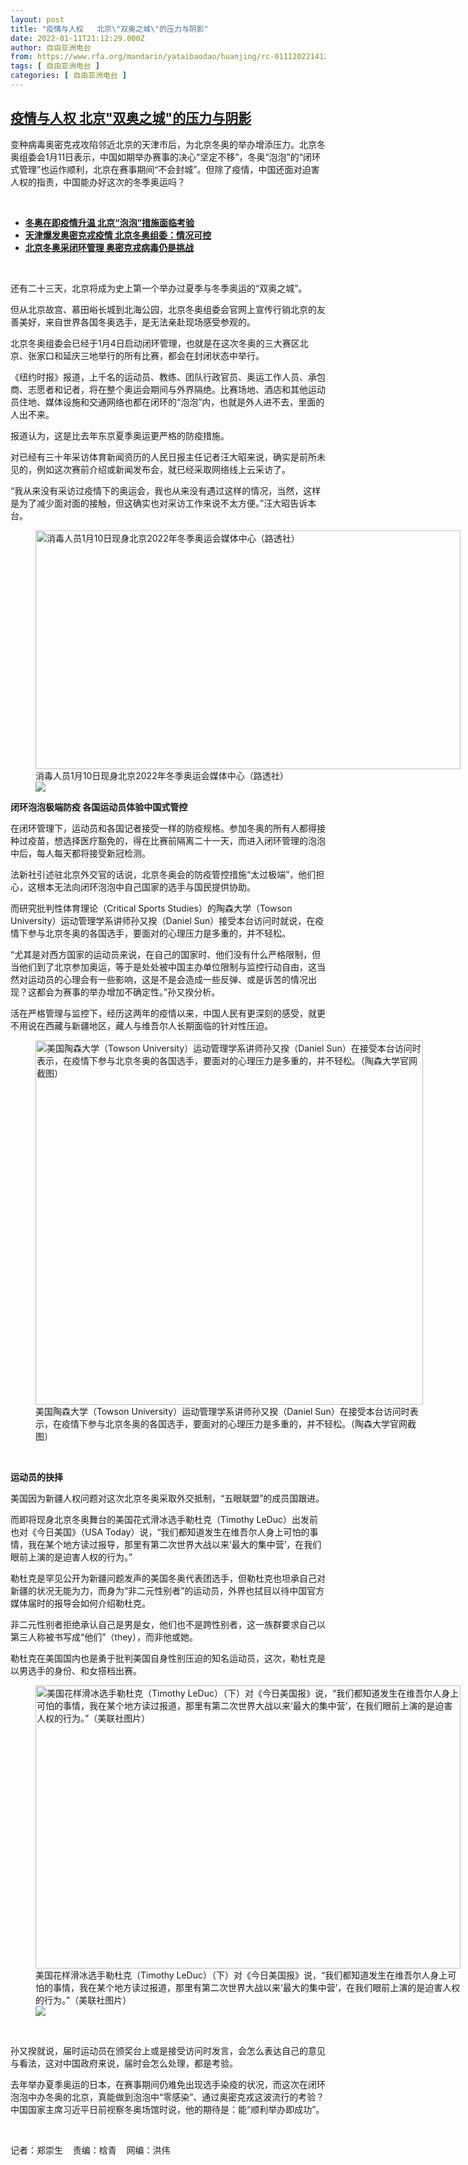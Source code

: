 ```yaml
---
layout: post
title: "疫情与人权   北京\"双奥之城\"的压力与阴影"
date: 2022-01-11T21:12:29.000Z
author: 自由亚洲电台
from: https://www.rfa.org/mandarin/yataibaodao/huanjing/rc-01112022141244.html
tags: [ 自由亚洲电台 ]
categories: [ 自由亚洲电台 ]
---
```

<!--1641935549000-->
[疫情与人权   北京"双奥之城"的压力与阴影](https://www.rfa.org/mandarin/yataibaodao/huanjing/rc-01112022141244.html)
------

<div>
<p></p><p>变种病毒奥密克戎攻陷邻近北京的天津市后，为北京冬奥的举办增添压力。北京冬奥组委会1月<span>11</span><span>日表示，中国如期举办赛事的决心“坚定不移”，冬奥“泡泡”的“闭环式管理”也运作顺利，北京在赛事期间“不会封城”。但除了疫情，中国还面对迫害人权的指责，中国能办好这次的冬季奥运吗？</span></p><p><br/></p><ul><li><a href="https://www.rfa.org/mandarin/Xinwen/5-01102022131031.html"><strong>冬奥在即疫情升温 北京“泡泡”措施面临考验</strong></a></li><li><strong><a href="https://www.rfa.org/mandarin/Xinwen/4-01112022102023.html">天津爆发奥密克戎疫情 北京冬奥组委：情况可控</a></strong></li><li><strong><a href="https://www.rfa.org/mandarin/Xinwen/5-01082022110844.html">北京冬奥采闭环管理 奥密克戎病毒仍是挑战</a></strong></li></ul><p><br/></p><p>还有二十三天，北京将成为史上第一个举办过夏季与冬季奥运的“双奥之城”。</p><p><span>但从北京故宫、慕田峪长城到北海公园，北京冬奥组委会官网上宣传行销北京的友善美好，来自世界各国冬奥选手，是无法亲赴现场感受参观的。</span></p><p><span>北京冬奥组委会已经于</span><span>1</span><span>月</span><span>4</span><span>日启动闭环管理，也就是在这次冬奥的三大赛区北京、张家口和延庆三地举行的所有比赛，都会在封闭状态中举行。</span></p><p><span>《纽约时报》报道，上千名的运动员、教练、团队行政官员、奥运工作人员、承包商、志愿者和记者，将在整个奥运会期间与外界隔绝。比赛场地、酒店和其他运动员住地、媒体设施和交通网络也都在闭环的“泡泡”内，也就是外人进不去，里面的人出</span><span>不</span><span>来。</span></p><p><span>报道认为，这是比去年东京夏季奥运更严格的防疫措施。</span></p><p><span>对已经有三十</span><span></span><span>年采访体育新闻资历的人民日报主任记者汪大昭来说，确实是前所未见的，例如这次赛前介绍或新闻发布会，就已经采取网络线上云采访了。</span></p><p><span>“我从来没有采访过疫情下的奥运会，我也从来没有遇过这样的情况，当然，这样是为了减少面对面的接触，但这确实也对采访工作来说不太方便。”汪大昭告诉本台。</span></p><p><span><figure class="image-richtext image-inline captioned" style="width:680px;"><img alt="消毒人员1月10日现身北京2022年冬季奥运会媒体中心（路透社）" height="382" src="https://www.rfa.org/mandarin/yataibaodao/huanjing/rc-01112022141244.html/rc0111.jpg/@@images/676ab16b-dd11-4771-a893-864d2612987f.jpeg" title="rc0111.jpg" width="680"/><figcaption class="image-caption">消毒人员1月10日现身北京2022年冬季奥运会媒体中心（路透社）</figcaption><small></small><div id="zoomattribute"><a data-caption="消毒人员1月10日现身北京2022年冬季奥运会媒体中心（路透社）" data-fancybox="" href="https://www.rfa.org/mandarin/yataibaodao/huanjing/rc-01112022141244.html/rc0111.jpg" id="single_image" title="消毒人员1月10日现身北京2022年冬季奥运会媒体中心（路透社）"><img src="/++plone++rfa-resources/img/icon-zoom.png"/></a></div></figure></span></p><p></p><p><strong><span>闭环泡泡极端防疫</span></strong><strong><span> </span></strong><strong><span>各国运动员体验中国式管控</span></strong></p><p><span>在闭环管理下，运动员和各国记者接受一样的防疫规格。参加冬奥的所有人都得接种过疫苗，想选择医疗豁免的，得在比赛前隔离二十一</span><span></span><span>天，而进入闭环管理的泡泡中后，每人每天都将接受新冠检测。</span></p><p><span>法新社引述驻北京外交官的话说，北京冬奥会的防疫管控措施“太过极端”，他们担心，这根本无法向闭环泡泡中自己国家的选手与国民提供协助。</span></p><p><span>而研究批判性体育理论（</span><span>Critical Sports Studies</span><span>）的陶森大学（</span><span>Towson University</span><span>）运动管理学系讲师孙又揆（</span><span>Daniel </span><span><span><span>Sun</span></span></span><span>）接受本台访问时就说，在疫情下参与北京冬奥的各国选手，要面对的心理压力是多重的，并不轻松。</span></p><p><span>“尤其是对西方国家的运动员来说，在自己的国家时、他们没有什么严格限制，但当他们到了北京参加奥运，等于是处处被中国主办单位限制与监控行动自由，这当然对运动员的<span>心理</span>会有一些影响，这是不是会造成一些反弹、或是诉苦的情况出现？这都会为赛事的举办增加不确定性。”孙又揆分析。</span></p><p><span>活在严格管理与监控下，经历这两年的疫情以来，中国人民有更深刻的感受，就更不用说在西藏与新疆地区，藏人与维吾尔人长期面临的针对性压迫。</span></p><p><span><figure class="image-richtext image-inline captioned" style="width:620px;"><img alt="美国陶森大学（Towson University）运动管理学系讲师孙又揆（Daniel Sun）在接受本台访问时表示，在疫情下参与北京冬奥的各国选手，要面对的心理压力是多重的，并不轻松。（陶森大学官网截图）" height="583" src="https://www.rfa.org/mandarin/yataibaodao/huanjing/rc-01112022141244.html/rc0111e.jpg/@@images/c1090f78-ed4f-4f6c-91bf-b7dc30ebbf1b.jpeg" title="rc0111e.jpg" width="620"/><figcaption class="image-caption">美国陶森大学（Towson University）运动管理学系讲师孙又揆（Daniel Sun）在接受本台访问时表示，在疫情下参与北京冬奥的各国选手，要面对的心理压力是多重的，并不轻松。（陶森大学官网截图）</figcaption><small></small></figure> </span></p><p><strong><span>运动员的抉择</span></strong></p><p><span>美国因为新疆人权问题对这次北京冬奥采取外交抵制，“五眼联盟”的成员国跟进。</span></p><p><span>而即将现身北京冬奥舞台的美国花式滑冰选手勒杜克（</span><span>Timothy LeDuc</span><span>）出发前也对《今日美国》（</span><span>USA </span><span><span><span>Today</span></span></span><span>）说，“我们都知道发生在维吾尔人身上可怕的事情，我在某个地方读过报导，那里有第二次世界大战以来‘最大的集中营’，在我们眼前上演的是迫害人权的行为。”</span></p><p><span>勒杜克是罕见公开为新疆问题发声的美国冬奥代表团选手，但勒杜克也坦承自己对新疆的状况无能为力，而身为“非二元性别者”的运动员，外界也拭目以待中国官方媒体届时的报导会如何介绍勒杜克。</span></p><p><span>非二元性别者拒绝承认自己是男是女，他们也不是跨性别者，这一族群要求自己以第三人称被书写成“他们”（</span><span>they</span><span>），而非他或她。</span></p><p><span>勒杜克在美国国内也是勇于批判美国自身性别压迫的知名运动员，这次，勒杜克是以男选手的身份、和女搭档出赛。</span></p><p><span><figure class="image-richtext image-inline captioned" style="width:680px;"><img alt="美国花样滑冰选手勒杜克（Timothy LeDuc）（下）对《今日美国报》说，“我们都知道发生在维吾尔人身上可怕的事情，我在某个地方读过报道，那里有第二次世界大战以来‘最大的集中营’，在我们眼前上演的是迫害人权的行为。”（美联社图片）" height="453" src="https://www.rfa.org/mandarin/yataibaodao/huanjing/rc-01112022141244.html/rc0111z.jpg/@@images/358f3a96-fce3-476e-99b3-f080b2b7d566.jpeg" title="rc0111z.jpg" width="680"/><figcaption class="image-caption">美国花样滑冰选手勒杜克（Timothy LeDuc）（下）对《今日美国报》说，“我们都知道发生在维吾尔人身上可怕的事情，我在某个地方读过报道，那里有第二次世界大战以来‘最大的集中营’，在我们眼前上演的是迫害人权的行为。”（美联社图片）</figcaption><small></small><div id="zoomattribute"><a data-caption="美国花样滑冰选手勒杜克（Timothy LeDuc）（下）对《今日美国报》说，“我们都知道发生在维吾尔人身上可怕的事情，我在某个地方读过报道，那里有第二次世界大战以来‘最大的集中营’，在我们眼前上演的是迫害人权的行为。”（美联社图片）" data-fancybox="" href="https://www.rfa.org/mandarin/yataibaodao/huanjing/rc-01112022141244.html/rc0111z.jpg" id="single_image" title="美国花样滑冰选手勒杜克（Timothy LeDuc）（下）对《今日美国报》说，“我们都知道发生在维吾尔人身上可怕的事情，我在某个地方读过报道，那里有第二次世界大战以来‘最大的集中营’，在我们眼前上演的是迫害人权的行为。”（美联社图片）"><img src="/++plone++rfa-resources/img/icon-zoom.png"/></a></div></figure> </span></p><p><span>孙又揆就说，届时运动员在颁奖台上或是接受访问时发言，会怎么表达自己的意见与看法，这对中国政府来说，届时会怎么处理，都是考验。</span></p><p><span>去年举办夏季奥运的日本，在赛事期间仍难免出现选手染疫的状况，而这次在闭环泡泡中办冬奥的北京，真能做到泡泡中<span>“</span>零感染</span><span>”、</span><span>通过奥密克戎这波流行的考验？中国国家主席习近平日前视察冬奥场馆时说，他的期待是：能“顺利举办即成功”。</span></p><p><br/></p><p><span>记者：郑崇生    </span><span></span><span>责编：梒青    </span><span></span><span>网编：洪伟</span></p>
</div>

